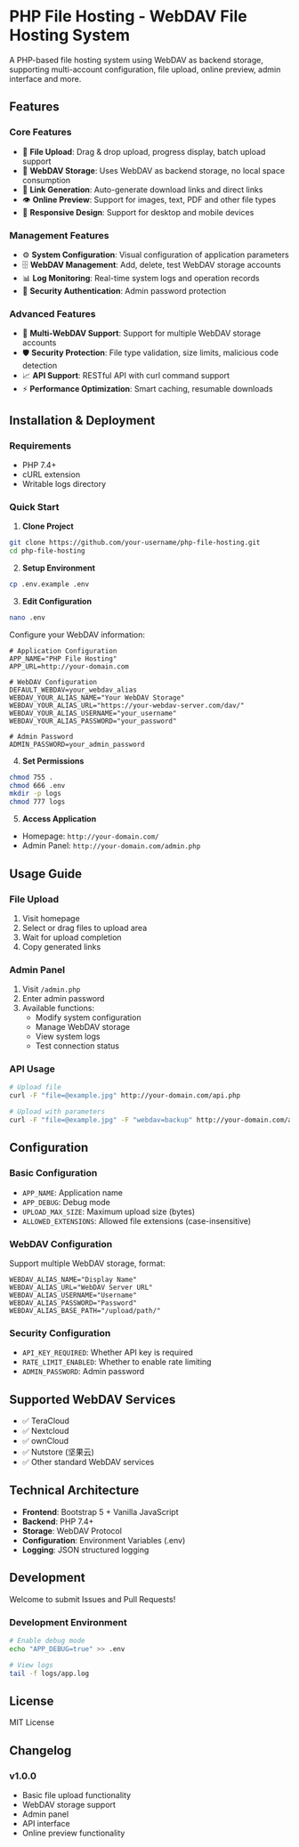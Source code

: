 # PHP File Hosting - WebDAV File Hosting System

A PHP-based file hosting system using WebDAV as backend storage, supporting multi-account configuration, file upload, online preview, admin interface and more.

## Features

### Core Features
- 🚀 **File Upload**: Drag & drop upload, progress display, batch upload support
- 📁 **WebDAV Storage**: Uses WebDAV as backend storage, no local space consumption
- 🔗 **Link Generation**: Auto-generate download links and direct links
- 👁️ **Online Preview**: Support for images, text, PDF and other file types
- 📱 **Responsive Design**: Support for desktop and mobile devices

### Management Features
- ⚙️ **System Configuration**: Visual configuration of application parameters
- 🗄️ **WebDAV Management**: Add, delete, test WebDAV storage accounts
- 📊 **Log Monitoring**: Real-time system logs and operation records
- 🔐 **Security Authentication**: Admin password protection

### Advanced Features
- 🔄 **Multi-WebDAV Support**: Support for multiple WebDAV storage accounts
- 🛡️ **Security Protection**: File type validation, size limits, malicious code detection
- 📈 **API Support**: RESTful API with curl command support
- ⚡ **Performance Optimization**: Smart caching, resumable downloads

## Installation & Deployment

### Requirements
- PHP 7.4+
- cURL extension
- Writable logs directory

### Quick Start

1. **Clone Project**
```bash
git clone https://github.com/your-username/php-file-hosting.git
cd php-file-hosting
```

2. **Setup Environment**
```bash
cp .env.example .env
```

3. **Edit Configuration**
```bash
nano .env
```

Configure your WebDAV information:
```env
# Application Configuration
APP_NAME="PHP File Hosting"
APP_URL=http://your-domain.com

# WebDAV Configuration
DEFAULT_WEBDAV=your_webdav_alias
WEBDAV_YOUR_ALIAS_NAME="Your WebDAV Storage"
WEBDAV_YOUR_ALIAS_URL="https://your-webdav-server.com/dav/"
WEBDAV_YOUR_ALIAS_USERNAME="your_username"
WEBDAV_YOUR_ALIAS_PASSWORD="your_password"

# Admin Password
ADMIN_PASSWORD=your_admin_password
```

4. **Set Permissions**
```bash
chmod 755 .
chmod 666 .env
mkdir -p logs
chmod 777 logs
```

5. **Access Application**
- Homepage: `http://your-domain.com/`
- Admin Panel: `http://your-domain.com/admin.php`

## Usage Guide

### File Upload
1. Visit homepage
2. Select or drag files to upload area
3. Wait for upload completion
4. Copy generated links

### Admin Panel
1. Visit `/admin.php`
2. Enter admin password
3. Available functions:
   - Modify system configuration
   - Manage WebDAV storage
   - View system logs
   - Test connection status

### API Usage
```bash
# Upload file
curl -F "file=@example.jpg" http://your-domain.com/api.php

# Upload with parameters
curl -F "file=@example.jpg" -F "webdav=backup" http://your-domain.com/api.php
```

## Configuration

### Basic Configuration
- `APP_NAME`: Application name
- `APP_DEBUG`: Debug mode
- `UPLOAD_MAX_SIZE`: Maximum upload size (bytes)
- `ALLOWED_EXTENSIONS`: Allowed file extensions (case-insensitive)

### WebDAV Configuration
Support multiple WebDAV storage, format:
```env
WEBDAV_ALIAS_NAME="Display Name"
WEBDAV_ALIAS_URL="WebDAV Server URL"
WEBDAV_ALIAS_USERNAME="Username"
WEBDAV_ALIAS_PASSWORD="Password"
WEBDAV_ALIAS_BASE_PATH="/upload/path/"
```

### Security Configuration
- `API_KEY_REQUIRED`: Whether API key is required
- `RATE_LIMIT_ENABLED`: Whether to enable rate limiting
- `ADMIN_PASSWORD`: Admin password

## Supported WebDAV Services

- ✅ TeraCloud
- ✅ Nextcloud
- ✅ ownCloud
- ✅ Nutstore (坚果云)
- ✅ Other standard WebDAV services

## Technical Architecture

- **Frontend**: Bootstrap 5 + Vanilla JavaScript
- **Backend**: PHP 7.4+
- **Storage**: WebDAV Protocol
- **Configuration**: Environment Variables (.env)
- **Logging**: JSON structured logging

## Development

Welcome to submit Issues and Pull Requests!

### Development Environment
```bash
# Enable debug mode
echo "APP_DEBUG=true" >> .env

# View logs
tail -f logs/app.log
```

## License

MIT License

## Changelog

### v1.0.0
- Basic file upload functionality
- WebDAV storage support
- Admin panel
- API interface
- Online preview functionality
